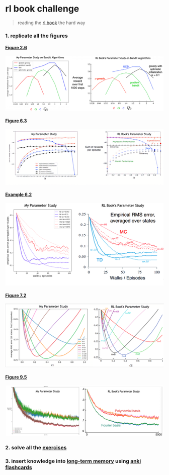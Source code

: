 # rl book challenge

>reading the [rl book](http://incompleteideas.net/book/RLbook2018trimmed.pdf) the hard way

### 1. replicate all the figures

#### [Figure 2.6](https://github.com/mtrazzi/rl-book-challenge/tree/master/chapter2#figure-26)
<p align="center">
  <img src="/chapter2/plots/fig2.6.png" alt="fig2.6">
</p>

#### [Figure 6.3](https://github.com/mtrazzi/rl-book-challenge/tree/master/chapter6#figure-63)
<p align="center">
  <img src="/chapter6/plots/fig6.3_comparison.png" alt="fig6.3_comparison">
</p>

#### [Example 6.2](https://github.com/mtrazzi/rl-book-challenge/tree/master/chapter6#examples)
<p align="center">
  <img src="/chapter6/plots/example6.2_comparison.png" alt="example6.2_comparison">
</p>

#### [Figure 7.2](https://github.com/mtrazzi/rl-book-challenge/tree/master/chapter7#figure-72)
<p align="center">
  <img src="/chapter7/plots/fig7.2_comparison.png" alt="fig7.2_comparison">
</p>

#### [Figure 9.5](https://github.com/mtrazzi/rl-book-challenge/tree/master/chapter9#figure-95)
<p align="center">
  <img src="/chapter9/plots/fig9.5_comparison.png" alt="fig9.5_comparison">
</p>

### 2. solve all the [exercises](https://github.com/mtrazzi/rl-book-challenge/tree/master/exercises.txt)

### 3. insert knowledge into  [long-term memory](http://augmentingcognition.com/ltm.html) using [anki](https://apps.ankiweb.net/) [flashcards](https://drive.google.com/open?id=1K2B8FsxHShDDER9EXIHDrirBbXf7M2K4)
